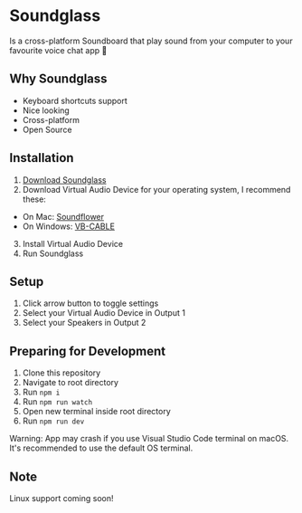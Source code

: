 # Soundglass
Is a cross-platform Soundboard that play sound from your computer to your favourite voice chat app :rocket:

## Why Soundglass

- Keyboard shortcuts support
- Nice looking
- Cross-platform
- Open Source

## Installation

1. [Download Soundglass](https://github.com/pixldev/soundglass/releases)
2. Download Virtual Audio Device for your operating system, I recommend these:
  - On Mac: [Soundflower](https://github.com/mattingalls/Soundflower/releases)
  - On Windows: [VB-CABLE](https://www.vb-audio.com/Cable/)
3. Install Virtual Audio Device
4. Run Soundglass

## Setup

1. Click arrow button to toggle settings
2. Select your Virtual Audio Device in Output 1
3. Select your Speakers in Output 2

## Preparing for Development

1. Clone this repository
2. Navigate to root directory
3. Run `npm i`
4. Run `npm run watch`
5. Open new terminal inside root directory
6. Run `npm run dev`

Warning: App may crash if you use Visual Studio Code terminal on macOS. It's recommended to use the default OS terminal.

## Note
Linux support coming soon!
